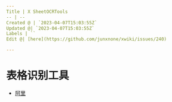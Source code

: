 ```yaml
---
Title | X SheetOCRTools
-- | --
Created @ | `2023-04-07T15:03:55Z`
Updated @| `2023-04-07T15:03:55Z`
Labels | ``
Edit @| [here](https://github.com/junxnone/xwiki/issues/240)

---
```

# 表格识别工具

- [阿里](https://duguang.aliyun.com/experience?type=universal&subtype=table#intro)
